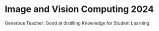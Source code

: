 # Image and Vision Computing 2024
Generous Teacher: Good at distilling Knowledge for Student Learning

